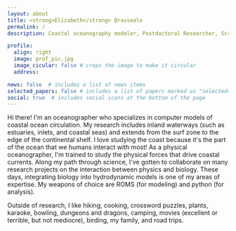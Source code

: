 ```yaml
---
layout: about
title: <strong>Elizabeth</strong> Brasseale 
permalink: /
description: Coastal oceanography modeler, Postdoctoral Researcher, Scripps Institution of Oceanography

profile:
  align: right
  image: prof_pic.jpg
  image_cicular: false # crops the image to make it circular
  address:

news: false  # includes a list of news items
selected_papers: false # includes a list of papers marked as "selected={true}"
social: true  # includes social icons at the bottom of the page
---
```


Hi there! I'm an oceanographer who specializes in computer models of coastal ocean circulation. My research includes inland waterways (such as estuaries, inlets, and coastal seas) and extends from the surf zone to the edge of the continental shelf. I love studying the coast because it's the part of the ocean that we humans interact with most! As a physical oceanographer, I'm trained to study the physical forces that drive coastal currents. Along my path through science, I've gotten to collaborate on many research projects on the interaction between physics and biology. These days, integrating biology into hydrodynamic models is one of my areas of expertise. My weapons of choice are ROMS (for modeling) and python (for analysis).

 Outside of research, I like hiking, cooking, crossword puzzles, plants, karaoke, bowling, dungeons and dragons, camping, movies (excellent or terrible, but not mediocre), birding, my family, and road trips.

